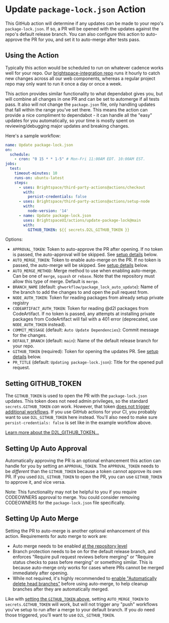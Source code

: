 # Update `package-lock.json` Action

This GitHub action will determine if any updates can be made to your repo's `package-lock.json`. If so, a PR will be opened with the updates against the repo's default release branch. You can also configure this action to auto-approve the PR for you, and set it to auto-merge after tests pass.

## Using the Action

Typically this action would be scheduled to run on whatever cadence works well for your repo. Our [brightspace-integration repo](https://github.com/Brightspace/brightspace-integration) runs it hourly to catch new changes across all our web components, whereas a regular project repo may only want to run it once a day or once a week.

This action provides similar functionality to what dependabot gives you, but will combine all changes in one PR and can be set to automerge if all tests pass. It also will not change the `package.json` file, only handling updates that fall within the range you've set there. This means the action can provide a nice compliment to dependabot - it can handle all the "easy" updates for you automatically, so your time is mostly spent on reviewing/debugging major updates and breaking changes.

Here's a sample workflow:

```yml
name: Update package-lock.json
on:
  schedule:
    - cron: "0 15 * * 1-5" # Mon-Fri 11:00AM EDT. 10:00AM EST.
jobs:
  test:
    timeout-minutes: 10
    runs-on: ubuntu-latest
    steps:
      - uses: Brightspace/third-party-actions@actions/checkout
        with:
          persist-credentials: false
      - uses: Brightspace/third-party-actions@actions/setup-node
        with:
          node-version: '14'
      - name: Update package-lock.json
        uses: BrightspaceUI/actions/update-package-lock@main
        with:
          GITHUB_TOKEN: ${{ secrets.D2L_GITHUB_TOKEN }}
```

Options:
* `APPROVAL_TOKEN`: Token to auto-approve the PR after opening. If no token is passed, the auto-approval will be skipped. See [setup details](#setting-up-auto-approval) below.
* `AUTO_MERGE_TOKEN`: Token to enable auto-merge on the PR. If no token is passed, the auto-merge will be skipped. See [setup details](#setting-up-auto-merge) below.
* `AUTO_MERGE_METHOD`: Merge method to use when enabling auto-merge. Can be one of `merge`, `squash` or `rebase`. Note that the repository must allow this type of merge. Default is `merge`.
* `BRANCH_NAME` (default: `ghworkflow/package_lock_auto_update`): Name of the branch to add the changes to and open the pull request from.
* `NODE_AUTH_TOKEN`: Token for reading packages from already setup private registry
* `CODEARTIFACT_AUTH_TOKEN`: Token for reading @d2l packages from CodeArtifact. If no token is passed, any attempts at installing private packages from CodeArtifact will fail with a 401 error (deprecated, use `NODE_AUTH_TOKEN` instead).
* `COMMIT_MESSAGE` (default: `Auto Update Dependencies`): Commit message for the changes.
* `DEFAULT_BRANCH` (default: `main`): Name of the default release branch for your repo.
* `GITHUB_TOKEN` (required): Token for opening the updates PR. See [setup details](#setting-github-token) below.
* `PR_TITLE` (default: `Updating package-lock.json`): Title for the opened pull request.

## Setting GITHUB_TOKEN

The `GITHUB_TOKEN` is used to open the PR with the `package-lock.json` updates. This token does not need admin privileges, so the standard `secrets.GITHUB_TOKEN` _can_ work.  However, that token [does not trigger additional workflows](https://docs.github.com/en/actions/reference/authentication-in-a-workflow#using-the-github_token-in-a-workflow).  If you use GitHub actions for your CI, you probably want to use `D2L_GITHUB_TOKEN` here instead.  You'll also need to make sure `persist-credentials: false` is set like in the example workflow above.

[Learn more about the D2L_GITHUB_TOKEN...](../docs/branch-protection.md)

## Setting Up Auto Approval

Automatically approving the PR is an optional enhancement this action can handle for you by setting an `APPROVAL_TOKEN`. The `APPROVAL_TOKEN` needs to be _different_ than the `GITHUB_TOKEN` because a token cannot approve its own PR. If you used `D2L_GITHUB_TOKEN` to open the PR, you can use `GITHUB_TOKEN` to approve it, and vice versa.

Note: This functionality may not be helpful to you if you require CODEOWNERS approval to merge.  You could consider removing CODEOWNERS for the `package-lock.json` file specifically.

## Setting Up Auto Merge

Setting the PR to auto-merge is another optional enhancement of this action. Requirements for auto merge to work are:
* Auto merge needs to be enabled [at the repository level](https://docs.github.com/en/github/administering-a-repository/configuring-pull-request-merges/managing-auto-merge-for-pull-requests-in-your-repository)
* Branch protection needs to be on for the default release branch, and enforces "Require pull request reviews before merging" or "Require status checks to pass before merging" or something similar. This is because auto-merge only works for cases where PRs cannot be merged immediately after opening.
* While not required, it's highly recommended to [enable "Automatically delete head branches"](https://docs.github.com/en/github/administering-a-repository/configuring-pull-request-merges/managing-the-automatic-deletion-of-branches) before using auto-merge, to help cleanup branches after they are automatically merged.

Like with [setting the `GITHUB_TOKEN` above](#setting-github-token), setting `AUTO_MERGE_TOKEN` to `secrets.GITHUB_TOKEN` will work, but will not trigger any "push" workflows you've setup to run after a merge to your default branch.  If you _do_ need those triggered, you'll want to use `D2L_GITHUB_TOKEN`.
